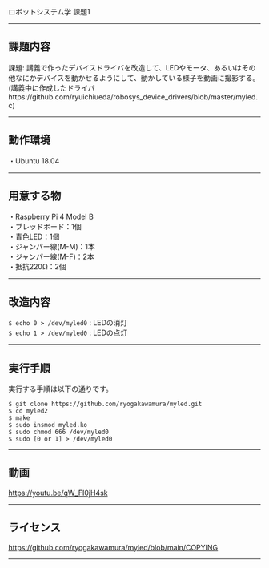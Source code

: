ロボットシステム学 課題1

---

## 課題内容 
  
  課題: 講義で作ったデバイスドライバを改造して、LEDやモータ、あるいはその他なにかデバイスを動かせるようにして、動かしている様子を動画に撮影する。
  (講義中に作成したドライバhttps://github.com/ryuichiueda/robosys_device_drivers/blob/master/myled.c)
  
---

## 動作環境
  
・Ubuntu 18.04  
  
---

## 用意する物
  
  ・Raspberry Pi 4 Model B  
  ・ブレッドボード：1個  
  ・青色LED：1個  
  ・ジャンパー線(M-M)：1本  
  ・ジャンパー線(M-F)：2本  
  ・抵抗220Ω：2個  
  
---
  
## 改造内容
  
  `$ echo 0 > /dev/myled0` : LEDの消灯  
  `$ echo 1 > /dev/myled0` : LEDの点灯  
  
---

## 実行手順
  
実行する手順は以下の通りです。  
  
`$ git clone https://github.com/ryogakawamura/myled.git `  
`$ cd myled2  `  
`$ make  `  
`$ sudo insmod myled.ko `  
`$ sudo chmod 666 /dev/myled0`  
`$ sudo [0 or 1] > /dev/myled0`  
  
---

## 動画
  https://youtu.be/qW_FI0jH4sk
  
---

## ライセンス
  https://github.com/ryogakawamura/myled/blob/main/COPYING

---
